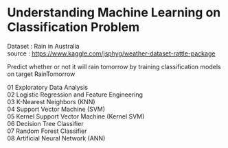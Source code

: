# Understanding Machine Learning on Classification Problem
Dataset : Rain in Australia  
source : https://www.kaggle.com/jsphyg/weather-dataset-rattle-package

Predict whether or not it will rain tomorrow by training classification models on target RainTomorrow

01 Exploratory Data Analysis  
02 Logistic Regression and Feature Engineering  
03 K-Nearest Neighbors (KNN)  
04 Support Vector Machine (SVM)  
05 Kernel Support Vector Machine (Kernel SVM)  
06 Decision Tree Classifier  
07 Random Forest Classifier  
08 Artificial Neural Network (ANN)
